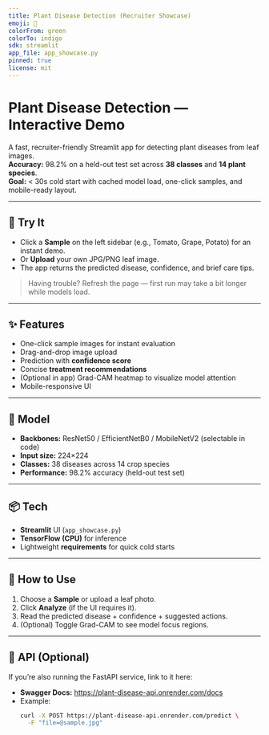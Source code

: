 ```yaml
---
title: Plant Disease Detection (Recruiter Showcase)
emoji: 🌿
colorFrom: green
colorTo: indigo
sdk: streamlit
app_file: app_showcase.py
pinned: true
license: mit
---
```


# Plant Disease Detection — Interactive Demo

A fast, recruiter-friendly Streamlit app for detecting plant diseases from leaf images.  
**Accuracy:** 98.2% on a held-out test set across **38 classes** and **14 plant species**.  
**Goal:** < 30s cold start with cached model load, one-click samples, and mobile-ready layout.

---

## 🚀 Try It
- Click a **Sample** on the left sidebar (e.g., Tomato, Grape, Potato) for an instant demo.
- Or **Upload** your own JPG/PNG leaf image.
- The app returns the predicted disease, confidence, and brief care tips.

> Having trouble? Refresh the page — first run may take a bit longer while models load.

---

## ✨ Features
- One-click sample images for instant evaluation
- Drag-and-drop image upload
- Prediction with **confidence score**
- Concise **treatment recommendations**
- (Optional in app) Grad-CAM heatmap to visualize model attention
- Mobile-responsive UI

---

## 🧠 Model
- **Backbones:** ResNet50 / EfficientNetB0 / MobileNetV2 (selectable in code)
- **Input size:** 224×224
- **Classes:** 38 diseases across 14 crop species
- **Performance:** 98.2% accuracy (held-out test set)

---

## 📦 Tech
- **Streamlit** UI (`app_showcase.py`)
- **TensorFlow (CPU)** for inference
- Lightweight **requirements** for quick cold starts

---

## 🧪 How to Use
1. Choose a **Sample** or upload a leaf photo.
2. Click **Analyze** (if the UI requires it).
3. Read the predicted disease + confidence + suggested actions.
4. (Optional) Toggle Grad-CAM to see model focus regions.

---

## 🔌 API (Optional)
If you’re also running the FastAPI service, link to it here:
- **Swagger Docs:** https://plant-disease-api.onrender.com/docs
- Example:
  ```bash
  curl -X POST https://plant-disease-api.onrender.com/predict \
    -F "file=@sample.jpg"